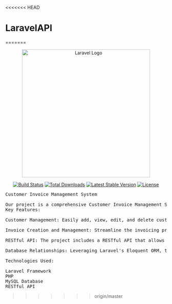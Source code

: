 <<<<<<< HEAD
# LaravelAPI
=======
<p align="center"><a href="https://laravel.com" target="_blank"><img src="https://raw.githubusercontent.com/laravel/art/master/logo-lockup/5%20SVG/2%20CMYK/1%20Full%20Color/laravel-logolockup-cmyk-red.svg" width="400" alt="Laravel Logo"></a></p>

<p align="center">
<a href="https://github.com/laravel/framework/actions"><img src="https://github.com/laravel/framework/workflows/tests/badge.svg" alt="Build Status"></a>
<a href="https://packagist.org/packages/laravel/framework"><img src="https://img.shields.io/packagist/dt/laravel/framework" alt="Total Downloads"></a>
<a href="https://packagist.org/packages/laravel/framework"><img src="https://img.shields.io/packagist/v/laravel/framework" alt="Latest Stable Version"></a>
<a href="https://packagist.org/packages/laravel/framework"><img src="https://img.shields.io/packagist/l/laravel/framework" alt="License"></a>
</p>

<pre>Customer Invoice Management System

Our project is a comprehensive Customer Invoice Management System developed using Laravel, a powerful PHP web application framework. This system provides seamless CRUD (Create, Read, Update, Delete) operations for managing customer information and invoices
Key Features:

Customer Management: Easily add, view, edit, and delete customer information, establishing a centralized database for customer details.

Invoice Creation and Management: Streamline the invoicing process with the ability to create, update, and delete invoices. Each invoice is linked to the respective customer, creating a clear relational structure.

RESTful API: The project includes a RESTful API that allows external applications to interact with the system, facilitating seamless integration and data exchange.

Database Relationships: Leveraging Laravel's Eloquent ORM, the project establishes relationships between customers and their corresponding invoices, enhancing data integrity and retrieval efficiency.

Technologies Used:

Laravel Framework
PHP
MySQL Database
RESTful API
</pre>
>>>>>>> origin/master
